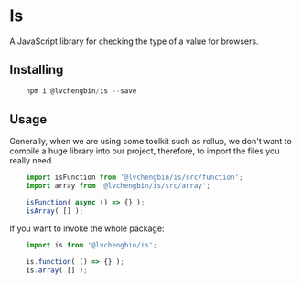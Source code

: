 # Is

A JavaScript library for checking the type of a value for browsers.

## Installing

```javascript
    npm i @lvchengbin/is --save
```

## Usage

Generally, when we are using some toolkit such as rollup, we don't want to compile a huge library into our project, therefore, to import the files you really need.

```javascript
    import isFunction from '@lvchengbin/is/src/function';
    import array from '@lvchengbin/is/src/array';

    isFunction( async () => {} );
    isArray( [] );
```

If you want to invoke the whole package:

```javascript
    import is from '@lvchengbin/is';

    is.function( () => {} );
    is.array( [] );
```
